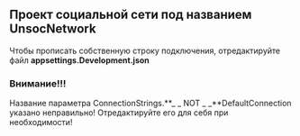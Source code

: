 ## Проект социальной сети под названием **UnsocNetwork**


Чтобы прописать собственную строку подключения, отредактируйте файл **appsettings.Development.json**
### Внимание!!!
Название параметра ConnectionStrings.**_ _ NOT _ _**DefaultConnection указано неправильно!
Отредактируйте его для себя при необходимости!
